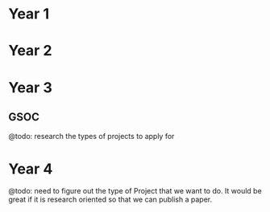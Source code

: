# Year 1

# Year 2

# Year 3

## GSOC

@todo: research the types of projects to apply for

# Year 4

@todo: need to figure out the type of Project that we want to do. It would be great if it is research oriented so that we can publish a paper.
